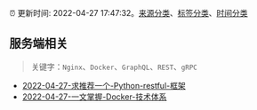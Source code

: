 :alarm_clock: 更新时间: 2022-04-27 17:47:32。[来源分类](../README.md)、[标签分类](../TAGS.md)、[时间分类](../TIMELINE.md)

## 服务端相关


> 关键字：`Nginx`、`Docker`、`GraphQL`、`REST`、`gRPC`



- [2022-04-27-求推荐一个-Python-restful-框架](https://www.v2ex.com/t/849660) 
- [2022-04-27-一文掌握-Docker-技术体系](https://toutiao.io/k/fj3ag78) 
